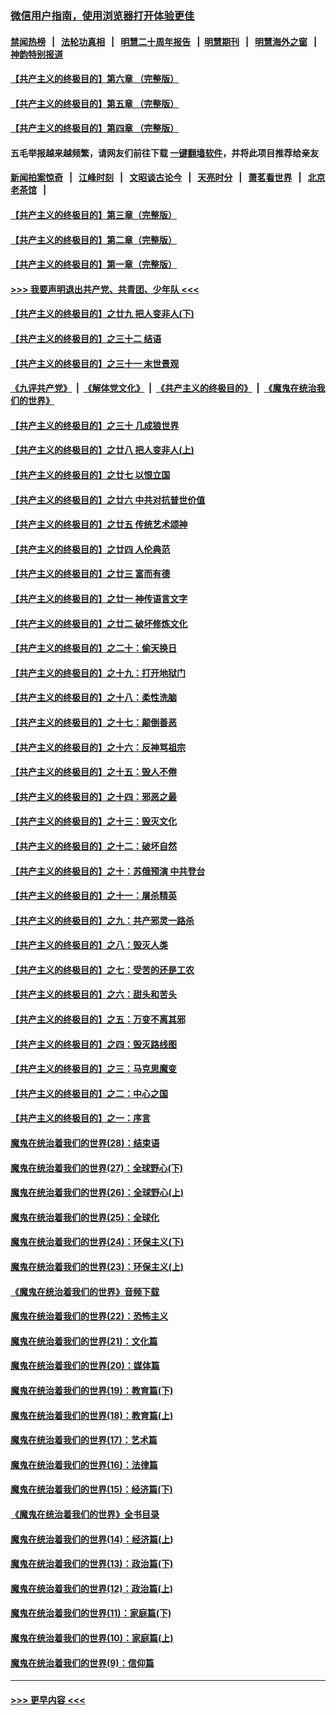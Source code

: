 ### [微信用户指南，使用浏览器打开体验更佳](https://github.com/gfw-breaker/banned-news1/blob/master/indexes/wechat-guide.md?t=0)
#### [禁闻热榜](热点新闻.md?t=0)  &nbsp;&nbsp;|&nbsp;&nbsp; [法轮功真相](https://github.com/gfw-breaker/truth/blob/master/README.md?t=0) &nbsp;&nbsp;|&nbsp;&nbsp; [明慧二十周年报告](https://github.com/gfw-breaker/mh-reports/blob/master/README.md?t=0) &nbsp;&nbsp;|&nbsp;&nbsp;[明慧期刊](https://github.com/gfw-breaker/mh-qikan) &nbsp;&nbsp;|&nbsp;&nbsp; [明慧海外之窗](https://github.com/gfw-breaker/mh-news/blob/master/README.md?t=0) &nbsp;&nbsp;|&nbsp;&nbsp; [神韵特别报道](https://github.com/gfw-breaker/mh-news/blob/master/shenyun.md?t=0)
#### [【共产主义的终极目的】第六章 （完整版）](../pages/nsc422/n11428913.md?t=02070302) 
#### [【共产主义的终极目的】第五章 （完整版）](../pages/nsc422/n11428912.md?t=02070302) 
#### [【共产主义的终极目的】第四章 （完整版）](../pages/nsc422/n11428907.md?t=02070302) 
#### 五毛举报越来越频繁，请网友们前往下载 [一键翻墙软件](https://github.com/gfw-breaker/ssr-accounts)，并将此项目推荐给亲友
#### [新闻拍案惊奇](https://github.com/gfw-breaker/banned-news1/blob/master/pages/link4.md) &nbsp;&nbsp;|&nbsp;&nbsp; [江峰时刻](https://github.com/gfw-breaker/banned-news1/blob/master/pages/link4.md) &nbsp;&nbsp;|&nbsp;&nbsp; [文昭谈古论今](https://github.com/gfw-breaker/banned-news1/blob/master/pages/link4.md) &nbsp;&nbsp;|&nbsp;&nbsp; [天亮时分](https://github.com/gfw-breaker/banned-news1/blob/master/pages/link4.md) &nbsp;&nbsp;|&nbsp;&nbsp; [萧茗看世界](https://github.com/gfw-breaker/banned-news1/blob/master/pages/link4.md) &nbsp;&nbsp;|&nbsp;&nbsp; [北京老茶馆](https://github.com/gfw-breaker/banned-news1/blob/master/pages/link4.md) &nbsp;&nbsp;|&nbsp;&nbsp; 
#### [【共产主义的终极目的】第三章（完整版）](../pages/nsc422/n11428848.md?t=02070302) 
#### [【共产主义的终极目的】第二章（完整版）](../pages/nsc422/n11428831.md?t=02070302) 
#### [【共产主义的终极目的】第一章（完整版）](../pages/nsc422/n11417651.md?t=02070302) 
#### [>>> 我要声明退出共产党、共青团、少年队 <<<](https://github.com/begood0513/goodnews/blob/master/quit/letter.md) 
#### [【共产主义的终极目的】之廿九 把人变非人(下)](../pages/nsc422/n11344140.md?t=02070302) 
#### [【共产主义的终极目的】之三十二 结语](../pages/nsc422/n11360535.md?t=02070302) 
#### [【共产主义的终极目的】之三十一 末世景观](../pages/nsc422/n11351129.md?t=02070302) 
#### [《九评共产党》](https://github.com/begood0513/9ping.md/blob/master/README.md) &nbsp;|&nbsp; [《解体党文化》](../../../../jtdwh.md/blob/master/README.md)  &nbsp;|&nbsp; [《共产主义的终极目的》](../../../../gczydzjmd.md/blob/master/README.md) &nbsp;|&nbsp; [《魔鬼在统治我们的世界》](../../../../mgztzwmdsj.md/blob/master/README.md) 
#### [【共产主义的终极目的】之三十 几成狼世界](../pages/nsc422/n11348280.md?t=02070302) 
#### [【共产主义的终极目的】之廿八 把人变非人(上)](../pages/nsc422/n11340492.md?t=02070302) 
#### [【共产主义的终极目的】之廿七 以恨立国](../pages/nsc422/n11336944.md?t=02070302) 
#### [【共产主义的终极目的】之廿六 中共对抗普世价值](../pages/nsc422/n11324785.md?t=02070302) 
#### [【共产主义的终极目的】之廿五 传统艺术颂神](../pages/nsc422/n11296396.md?t=02070302) 
#### [【共产主义的终极目的】之廿四 人伦典范](../pages/nsc422/n11296397.md?t=02070302) 
#### [【共产主义的终极目的】之廿三 富而有德](../pages/nsc422/n11283598.md?t=02070302) 
#### [【共产主义的终极目的】之廿一 神传语言文字](../pages/nsc422/n11263265.md?t=02070302) 
#### [【共产主义的终极目的】之廿二 破坏修炼文化](../pages/nsc422/n11245728.md?t=02070302) 
#### [【共产主义的终极目的】之二十：偷天换日](../pages/nsc422/n11238846.md?t=02070302) 
#### [【共产主义的终极目的】之十九：打开地狱门](../pages/nsc422/n11206376.md?t=02070302) 
#### [【共产主义的终极目的】之十八：柔性洗脑](../pages/nsc422/n11199994.md?t=02070302) 
#### [【共产主义的终极目的】之十七：颠倒善恶](../pages/nsc422/n11179782.md?t=02070302) 
#### [【共产主义的终极目的】之十六：反神骂祖宗](../pages/nsc422/n11166798.md?t=02070302) 
#### [【共产主义的终极目的】之十五：毁人不倦](../pages/nsc422/n11166792.md?t=02070302) 
#### [【共产主义的终极目的】之十四：邪恶之最](../pages/nsc422/n11150249.md?t=02070302) 
#### [【共产主义的终极目的】之十三：毁灭文化](../pages/nsc422/n11135227.md?t=02070302) 
#### [【共产主义的终极目的】之十二：破坏自然](../pages/nsc422/n11135214.md?t=02070302) 
#### [【共产主义的终极目的】之十：苏俄预演 中共登台](../pages/nsc422/n11118424.md?t=02070302) 
#### [【共产主义的终极目的】之十一：屠杀精英](../pages/nsc422/n11118442.md?t=02070302) 
#### [【共产主义的终极目的】之九：共产邪灵一路杀](../pages/nsc422/n11114139.md?t=02070302) 
#### [【共产主义的终极目的】之八：毁灭人类](../pages/nsc422/n11108503.md?t=02070302) 
#### [【共产主义的终极目的】之七：受苦的还是工农](../pages/nsc422/n11101809.md?t=02070302) 
#### [【共产主义的终极目的】之六：甜头和苦头](../pages/nsc422/n11096971.md?t=02070302) 
#### [【共产主义的终极目的】之五：万变不离其邪](../pages/nsc422/n11091285.md?t=02070302) 
#### [【共产主义的终极目的】之四：毁灭路线图](../pages/nsc422/n11086284.md?t=02070302) 
#### [【共产主义的终极目的】之三：马克思魔变](../pages/nsc422/n11061941.md?t=02070302) 
#### [【共产主义的终极目的】之二：中心之国](../pages/nsc422/n11047728.md?t=02070302) 
#### [【共产主义的终极目的】之一：序言](../pages/nsc422/n11086077.md?t=02070302) 
#### [魔鬼在统治着我们的世界(28)：结束语](../pages/nsc422/n10936246.md?t=02070302) 
#### [魔鬼在统治着我们的世界(27)：全球野心(下)](../pages/nsc422/n10928319.md?t=02070302) 
#### [魔鬼在统治着我们的世界(26)：全球野心(上)](../pages/nsc422/n10900318.md?t=02070302) 
#### [魔鬼在统治着我们的世界(25)：全球化](../pages/nsc422/n10788205.md?t=02070302) 
#### [魔鬼在统治着我们的世界(24)：环保主义(下)](../pages/nsc422/n10695307.md?t=02070302) 
#### [魔鬼在统治着我们的世界(23)：环保主义(上)](../pages/nsc422/n10688613.md?t=02070302) 
#### [《魔鬼在统治着我们的世界》音频下载](../pages/nsc422/n10635553.md?t=02070302) 
#### [魔鬼在统治着我们的世界(22)：恐怖主义](../pages/nsc422/n10614727.md?t=02070302) 
#### [魔鬼在统治着我们的世界(21)：文化篇](../pages/nsc422/n10597706.md?t=02070302) 
#### [魔鬼在统治着我们的世界(20)：媒体篇](../pages/nsc422/n10586579.md?t=02070302) 
#### [魔鬼在统治着我们的世界(19)：教育篇(下)](../pages/nsc422/n10564808.md?t=02070302) 
#### [魔鬼在统治着我们的世界(18)：教育篇(上)](../pages/nsc422/n10526970.md?t=02070302) 
#### [魔鬼在统治着我们的世界(17)：艺术篇](../pages/nsc422/n10499093.md?t=02070302) 
#### [魔鬼在统治着我们的世界(16)：法律篇](../pages/nsc422/n10485969.md?t=02070302) 
#### [魔鬼在统治着我们的世界(15)：经济篇(下)](../pages/nsc422/n10469975.md?t=02070302) 
#### [《魔鬼在统治着我们的世界》全书目录](../pages/nsc422/n10464261.md?t=02070302) 
#### [魔鬼在统治着我们的世界(14)：经济篇(上)](../pages/nsc422/n10457370.md?t=02070302) 
#### [魔鬼在统治着我们的世界(13)：政治篇(下)](../pages/nsc422/n10448270.md?t=02070302) 
#### [魔鬼在统治着我们的世界(12)：政治篇(上)](../pages/nsc422/n10444576.md?t=02070302) 
#### [魔鬼在统治着我们的世界(11)：家庭篇(下)](../pages/nsc422/n10440961.md?t=02070302) 
#### [魔鬼在统治着我们的世界(10)：家庭篇(上)](../pages/nsc422/n10435448.md?t=02070302) 
#### [魔鬼在统治着我们的世界(9)：信仰篇](../pages/nsc422/n10432159.md?t=02070302) 

----
#### [ >>> 更早内容 <<< ](../indexes/nsc422-earlier.md)
